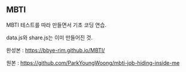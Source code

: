 ## MBTI
MBTI 테스트를 따라 만들면서 기초 코딩 연습.

data.js와 share.js는 이미 만들어진 것.

완성본 : <https://bbye-rim.github.io/MBTI/>



원본 : <https://github.com/ParkYoungWoong/mbti-job-hiding-inside-me>